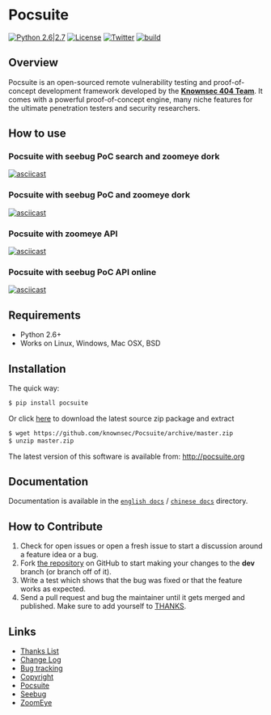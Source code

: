 
# Pocsuite

[![Python 2.6|2.7](https://img.shields.io/badge/python-2.6|2.7-yellow.svg)](https://www.python.org/) [![License](https://img.shields.io/badge/license-GPLv2-red.svg)](https://raw.githubusercontent.com/knownsec/Pocsuite/master/docs/COPYING) [![Twitter](https://img.shields.io/badge/twitter-@seebug-blue.svg)](https://twitter.com/seebug_team) [![build](https://api.travis-ci.org/knownsec/Pocsuite.svg)](https://travis-ci.org/knownsec/Pocsuite)



## Overview

Pocsuite is an open-sourced remote vulnerability testing and proof-of-concept development framework developed by the [**Knownsec 404 Team**](http://www.knownsec.com/). It comes with a powerful proof-of-concept engine, many niche features for the ultimate penetration testers and security researchers.

## How to use

### Pocsuite with seebug PoC search and zoomeye dork
[![asciicast](https://asciinema.org/a/133345.png)](https://asciinema.org/a/133345)

### Pocsuite with seebug PoC and zoomeye dork
[![asciicast](https://asciinema.org/a/133344.png)](https://asciinema.org/a/133344)

### Pocsuite with zoomeye API

[![asciicast](https://asciinema.org/a/133343.png)](https://asciinema.org/a/133343)

### Pocsuite with seebug PoC API online
[![asciicast](https://asciinema.org/a/133342.png)](https://asciinema.org/a/133342)

## Requirements

- Python 2.6+
- Works on Linux, Windows, Mac OSX, BSD

## Installation

The quick way:

``` bash
$ pip install pocsuite
```

Or click [here](https://github.com/knownsec/Pocsuite/archive/master.zip) to download the latest source zip package and extract

``` bash
$ wget https://github.com/knownsec/Pocsuite/archive/master.zip
$ unzip master.zip
```


The latest version of this software is available from: http://pocsuite.org

## Documentation

Documentation is available in the [```english docs```](./docs)  / [```chinese docs```](./docs/translations/) directory.
## How to Contribute

1. Check for open issues or open a fresh issue to start a discussion around a feature idea or a bug.
2. Fork [the repository](https://github.com/knownsec/Pocsuite) on GitHub to start making your changes to the **dev** branch (or branch off of it).
3. Write a test which shows that the bug was fixed or that the feature works as expected.
4. Send a pull request and bug the maintainer until it gets merged and published. Make sure to add yourself to [THANKS](./docs/THANKS.md).


## Links

* [Thanks List](./docs/THANKS.md)
* [Change Log](./docs/CHANGELOG.md)
* [Bug tracking](https://github.com/knownsec/Pocsuite/issues)
* [Copyright](./docs/COPYING)
* [Pocsuite](http://pocsuite.org)
* [Seebug](https://www.seebug.org)
* [ZoomEye](https://www.zoomeye.org)
